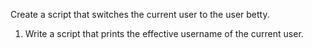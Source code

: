 Create a script that switches the current user to the user betty.
1. Write a script that prints the effective username of the current user.
